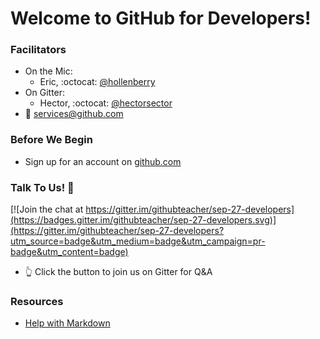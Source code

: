 # Welcome to GitHub for Developers!

### Facilitators
- On the Mic:
  - Eric, :octocat: [@hollenberry](http://github.com/hollenberry)
- On Gitter:
  - Hector, :octocat: [@hectorsector](http://github.com/hectorsector)
- :email: [services@github.com](mailto:services@github.com)

### Before We Begin
- Sign up for an account on [github.com](http://github.com)

### Talk To Us! :speech_balloon:
[![Join the chat at https://gitter.im/githubteacher/sep-27-developers](https://badges.gitter.im/githubteacher/sep-27-developers.svg)](https://gitter.im/githubteacher/sep-27-developers?utm_source=badge&utm_medium=badge&utm_campaign=pr-badge&utm_content=badge)
- :point_up_2: Click the button to join us on Gitter for Q&A

### Resources
- [Help with Markdown](https://guides.github.com/features/mastering-markdown/)
